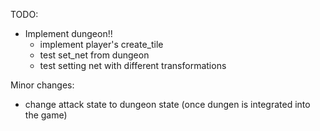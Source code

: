 TODO:
- Implement dungeon!!
    - implement player's create_tile
    - test set_net from dungeon
    - test setting net with different transformations

Minor changes:
- change attack state to dungeon state (once dungen is 
integrated into the game)
